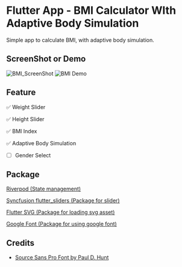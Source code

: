 # Flutter App - BMI Calculator WIth Adaptive Body Simulation
Simple app to calculate BMI, with adaptive body simulation.

## ScreenShot or Demo
![BMI_ScreenShot](https://user-images.githubusercontent.com/85271559/122230739-1d0a1f00-cee4-11eb-8de6-df5765aa5838.png)
![BMI Demo](https://user-images.githubusercontent.com/85271559/122230836-301cef00-cee4-11eb-9288-065feb9acbe4.gif)

## Feature

✅ Weight Slider

✅ Height Slider

✅ BMI Index

✅ Adaptive Body Simulation

* [ ] Gender Select

## Package

[Riverpod (State management)](https://pub.dev/packages/flutter_riverpod)

[Syncfusion flutter_sliders (Package for slider)](https://pub.dev/packages/syncfusion_flutter_sliders)

[Flutter SVG (Package for loading svg asset)](https://pub.dev/packages/flutter_svg)

[Google Font (Package for using google font)](https://pub.dev/packages/google_fonts)

## Credits

* [Source Sans Pro Font by Paul D. Hunt](https://fonts.google.com/specimen/Source+Sans+Pro)
